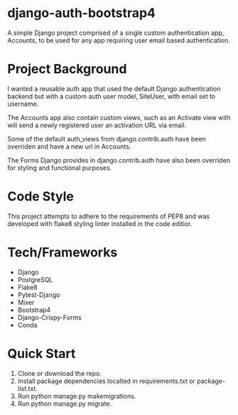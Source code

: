 # django-auth-bootstrap4
A simple Django project comprised of a single custom authentication app, Accounts, to be used for any app requiring user email based authentication.

# Project Background
I wanted a reusable auth app that used the default Django authentication backend but with a custom auth user model, SiteUser, 
with email set to username. 

The Accounts app also contain custom views, such as an Activate view with will send a newly registered user an 
activation URL via email. 

Some of the default auth_views from django.contrib.auth have been overriden and have a new url in Accounts. 

The Forms Django provides in django.contrib.auth have also been overriden for styling and functional purposes.

# Code Style
This project attempts to adhere to the requirements of PEP8 and was developed with flake8 styling linter installed in the code editior.

# Tech/Frameworks
* Django
* PostgreSQL
* Flake8
* Pytest-Django
* Mixer
* Bootstrap4
* Django-Crispy-Forms
* Conda

# Quick Start
1. Clone or download the repo.
2. Install package dependencies localted in requirements.txt or package-list.txt.
3. Run python manage.py makemigrations.
4. Run python manage.py migrate.
